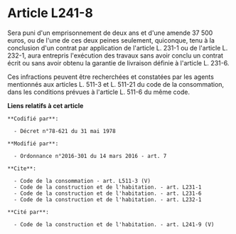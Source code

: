 # Article L241-8

Sera puni d'un emprisonnement de deux ans et d'une amende 37 500 euros, ou de l'une de ces deux peines seulement, quiconque,
tenu à la conclusion d'un contrat par application de l'article L. 231-1 ou de l'article L. 232-1, aura entrepris l'exécution
des travaux sans avoir conclu un contrat écrit ou sans avoir obtenu la garantie de livraison définie à l'article L. 231-6. 

Ces infractions peuvent être recherchées et constatées par les agents mentionnés aux articles L. 511-3 et L. 511-21 du code
de la consommation, dans les conditions prévues à l'article L. 511-6 du même code.

**Liens relatifs à cet article**

	**Codifié par**:

	  - Décret n°78-621 du 31 mai 1978

	**Modifié par**:

	  - Ordonnance n°2016-301 du 14 mars 2016 - art. 7

	**Cite**:

	  - Code de la consommation - art. L511-3 (V)
	  - Code de la construction et de l'habitation. - art. L231-1
	  - Code de la construction et de l'habitation. - art. L231-6
	  - Code de la construction et de l'habitation. - art. L232-1

	**Cité par**:

	  - Code de la construction et de l'habitation. - art. L241-9 (V)
